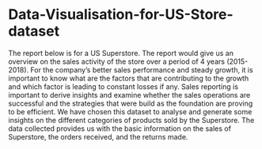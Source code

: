 # Data-Visualisation-for-US-Store-dataset
The report below is for a US Superstore. The report would give us an overview on the sales activity of the store over a period of 4 years (2015-2018). For the company’s better sales performance and steady growth, it is important to know what are the factors that are contributing to the growth and which factor is leading to constant losses if any. Sales reporting is important to derive insights and examine whether the sales operations are successful and the strategies that were build as the foundation are proving to be efficient. We have chosen this dataset to analyse and generate some insights on the different categories of products sold by the Superstore. The data collected provides us with the basic information on the sales of Superstore, the orders received, and the returns made.
